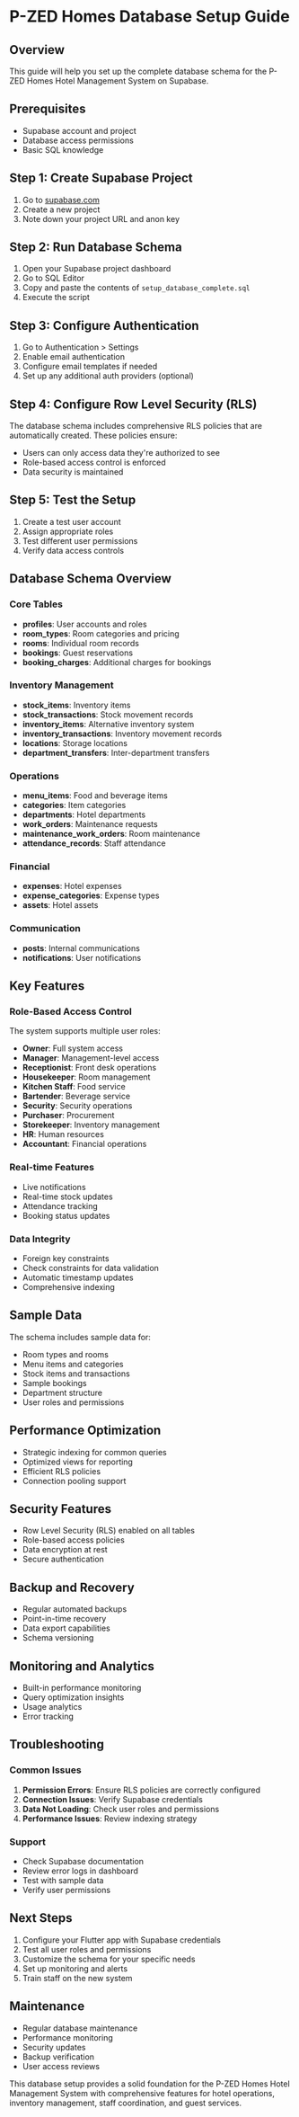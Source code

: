# P-ZED Homes Database Setup Guide

## Overview
This guide will help you set up the complete database schema for the P-ZED Homes Hotel Management System on Supabase.

## Prerequisites
- Supabase account and project
- Database access permissions
- Basic SQL knowledge

## Step 1: Create Supabase Project
1. Go to [supabase.com](https://supabase.com)
2. Create a new project
3. Note down your project URL and anon key

## Step 2: Run Database Schema
1. Open your Supabase project dashboard
2. Go to SQL Editor
3. Copy and paste the contents of `setup_database_complete.sql`
4. Execute the script

## Step 3: Configure Authentication
1. Go to Authentication > Settings
2. Enable email authentication
3. Configure email templates if needed
4. Set up any additional auth providers (optional)

## Step 4: Configure Row Level Security (RLS)
The database schema includes comprehensive RLS policies that are automatically created. These policies ensure:
- Users can only access data they're authorized to see
- Role-based access control is enforced
- Data security is maintained

## Step 5: Test the Setup
1. Create a test user account
2. Assign appropriate roles
3. Test different user permissions
4. Verify data access controls

## Database Schema Overview

### Core Tables
- **profiles**: User accounts and roles
- **room_types**: Room categories and pricing
- **rooms**: Individual room records
- **bookings**: Guest reservations
- **booking_charges**: Additional charges for bookings

### Inventory Management
- **stock_items**: Inventory items
- **stock_transactions**: Stock movement records
- **inventory_items**: Alternative inventory system
- **inventory_transactions**: Inventory movement records
- **locations**: Storage locations
- **department_transfers**: Inter-department transfers

### Operations
- **menu_items**: Food and beverage items
- **categories**: Item categories
- **departments**: Hotel departments
- **work_orders**: Maintenance requests
- **maintenance_work_orders**: Room maintenance
- **attendance_records**: Staff attendance

### Financial
- **expenses**: Hotel expenses
- **expense_categories**: Expense types
- **assets**: Hotel assets

### Communication
- **posts**: Internal communications
- **notifications**: User notifications

## Key Features

### Role-Based Access Control
The system supports multiple user roles:
- **Owner**: Full system access
- **Manager**: Management-level access
- **Receptionist**: Front desk operations
- **Housekeeper**: Room management
- **Kitchen Staff**: Food service
- **Bartender**: Beverage service
- **Security**: Security operations
- **Purchaser**: Procurement
- **Storekeeper**: Inventory management
- **HR**: Human resources
- **Accountant**: Financial operations

### Real-time Features
- Live notifications
- Real-time stock updates
- Attendance tracking
- Booking status updates

### Data Integrity
- Foreign key constraints
- Check constraints for data validation
- Automatic timestamp updates
- Comprehensive indexing

## Sample Data
The schema includes sample data for:
- Room types and rooms
- Menu items and categories
- Stock items and transactions
- Sample bookings
- Department structure
- User roles and permissions

## Performance Optimization
- Strategic indexing for common queries
- Optimized views for reporting
- Efficient RLS policies
- Connection pooling support

## Security Features
- Row Level Security (RLS) enabled on all tables
- Role-based access policies
- Data encryption at rest
- Secure authentication

## Backup and Recovery
- Regular automated backups
- Point-in-time recovery
- Data export capabilities
- Schema versioning

## Monitoring and Analytics
- Built-in performance monitoring
- Query optimization insights
- Usage analytics
- Error tracking

## Troubleshooting

### Common Issues
1. **Permission Errors**: Ensure RLS policies are correctly configured
2. **Connection Issues**: Verify Supabase credentials
3. **Data Not Loading**: Check user roles and permissions
4. **Performance Issues**: Review indexing strategy

### Support
- Check Supabase documentation
- Review error logs in dashboard
- Test with sample data
- Verify user permissions

## Next Steps
1. Configure your Flutter app with Supabase credentials
2. Test all user roles and permissions
3. Customize the schema for your specific needs
4. Set up monitoring and alerts
5. Train staff on the new system

## Maintenance
- Regular database maintenance
- Performance monitoring
- Security updates
- Backup verification
- User access reviews

This database setup provides a solid foundation for the P-ZED Homes Hotel Management System with comprehensive features for hotel operations, inventory management, staff coordination, and guest services.
